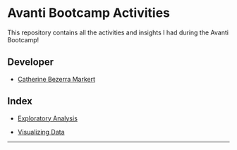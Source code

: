 # Avanti Bootcamp Activities

This repository contains all the activities and insights I had during the Avanti Bootcamp! 

## Developer
 - [Catherine Bezerra Markert](https://github.com/cathmarkert)

## Index 
- [Exploratory Analysis](https://github.com/cathmarkert/Avanti-bootcamp-cdd/blob/master/notebooks/01-exploratory_data_analysis.ipynb)

- [Visualizing Data](https://github.com/cathmarkert/Avanti-bootcamp-cdd/blob/master/notebooks/02-visualizing_data.ipynb)
---
